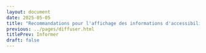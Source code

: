 ```yaml
---
layout: document
date: 2025-05-05
title: "Recommandations pour l'affichage des informations d'accessibilité"
previous: ../pages/diffuser.html
titlePrev: Informer
draft: false
---
```


 <section hidden="hidden">
 <select id="json-source-select">
 <option value="https://w3c.github.io/publ-a11y-display-guide-localizations/lang/fr-FR/display_guide_vocabulary_edrlab.json">EDRLab fr-FR</option>
 </select>
 </section>
 <section id="tables-container"></section>

 <script>
 // Function to fetch JSON data
async function fetchJsonData(url) {
 try {
 const response = await fetch(url);
 if (!response.ok) {
 throw new Error(`HTTP error status: ${response.status}`);
 }
 return await response.json();
 } catch (error) {
 console.error('Error fetching JSON:', error);
 }
}

// Function to create lists and tables for each key-value pair
function createListsAndTables(data, parentContainer) {
 // Set the lang attribute based on the language key
 const language = data.metadata.language;
 parentContainer.setAttribute('lang', language);
 Object.keys(data).forEach(key => {
 if (key === 'metadata') {
 const metadataList = document.createElement('ul');
 Object.keys(data[key]).forEach(subKey => {
 const listItem = document.createElement('li');
 const spanKey = document.createElement('span');
 spanKey.className = 'inline-list-item';

 spanKey.textContent = subKey;
 const spanValue = document.createElement('span');
 spanValue.textContent = data[key][subKey];
 listItem.appendChild(spanKey);
 listItem.appendChild(document.createTextNode(': ')); 
 listItem.appendChild(spanValue);
 metadataList.appendChild(listItem);
 });
 parentContainer.appendChild(document.createElement('h2')).textContent = 'Informations concernant ce vocabulaire';
 parentContainer.appendChild(metadataList);
 } else if (typeof data[key] === 'object') {
 // Find the title key within the object
 const titleKey = Object.keys(data[key]).find(subKey => subKey.endsWith('-title'));
 const titleValue = titleKey ? data[key][titleKey] : key;

 // Display the title
 const tableHeading = document.createElement('h2');
 tableHeading.innerHTML = `<span class="key">${key}</span>: <span class="value">${titleValue}</span>`;
 parentContainer.appendChild(tableHeading);

 // Check if there are any descriptive keys
 const descriptiveKeys = Object.keys(data[key]).filter(subKey => typeof data[key][subKey] === 'object' && data[key][subKey].descriptive);

 if (descriptiveKeys.length > 0) {
 // Create table if descriptive keys are present
 const table = document.createElement('table');
 const tableHeader = document.createElement('thead');
 const tableBody = document.createElement('tbody');

 // Create table header
 const headerRow = document.createElement('tr');
 headerRow.innerHTML = `
    <th>Key ID</th>
    <th>Descriptive sentence</th>
    <th>Compact sentence</th>
 `;
 tableHeader.appendChild(headerRow);

 // Create table body
 descriptiveKeys.forEach(subKey => {
    const row = document.createElement('tr');
    row.innerHTML = `
    <td>${subKey}</td>
    <td>${data[key][subKey].descriptive}</td>
    <td>${data[key][subKey].compact}</td>
    `;
    tableBody.appendChild(row);
 });

 // Assemble the table
 table.appendChild(tableHeader);
 table.appendChild(tableBody);

 parentContainer.appendChild(table);
 } else {
 // If no descriptive keys are present, display a list of all subkeys
 const subkeysList = document.createElement('ul');
 Object.keys(data[key]).forEach(subKey => {
    if (subKey !== titleKey) { // Exclude the title key if it exists
    const listItem = document.createElement('li');
    const keySpan = document.createElement('span');
    keySpan.className = 'key';
    keySpan.textContent = subKey;
    const valueSpan = document.createElement('span');
    valueSpan.className = 'value';
    valueSpan.textContent = data[key][subKey];
    listItem.innerHTML = `<span class="key">${subKey}</span>: <span class="value">${data[key][subKey]}</span>`;
    subkeysList.appendChild(listItem);
    }
 });
 parentContainer.appendChild(subkeysList);
 }

 // Handle subsets of additional-accessibility-information
 if (key === 'additional-accessibility-information') {
 Object.keys(data[key]).forEach(subSubsetKey => {
    if (typeof data[key][subSubsetKey] === 'object' && subSubsetKey.endsWith('-title')) {
    const subsetTitle = data[key][subSubsetKey];
    const subsetHeading = document.createElement('h3');
    subsetHeading.textContent = subsetTitle;
    parentContainer.appendChild(subsetHeading);

    const subsetDescriptiveKeys = Object.keys(data[key]).filter(subKey => subKey.startsWith(subSubsetKey.replace('-title', '')) && typeof data[key][subKey] === 'object' && data[key][subKey].descriptive);
    if (subsetDescriptiveKeys.length > 0) {
    const subsetTable = document.createElement('table');
    const subsetTableHeader = document.createElement('thead');
    const subsetTableBody = document.createElement('tbody');

    // Create table header
    const subsetHeaderRow = document.createElement('tr');
    subsetHeaderRow.innerHTML = `
    <th>Key ID</th>
    <th>Descriptive sentence</th>
    <th>Compact sentence</th>
    `;
    subsetTableHeader.appendChild(subsetHeaderRow);

    // Create table body
    subsetDescriptiveKeys.forEach(subKey => {
    const row = document.createElement('tr');
    row.innerHTML = `
     <td>${subKey}</td>
     <td>${data[key][subKey].descriptive}</td>
     <td>${data[key][subKey].compact}</td>
    `;
    subsetTableBody.appendChild(row);
    });

    // Assemble the table
    subsetTable.appendChild(subsetTableHeader);
    subsetTable.appendChild(subsetTableBody);

    parentContainer.appendChild(subsetTable);
    } else {
    // If no descriptive keys are present in the subset, display a list of all subkeys
    const subsetSubkeysList = document.createElement('ul');
    Object.keys(data[key]).forEach(subKey => {
    if (subKey.startsWith(subSubsetKey.replace('-title', '')) && subKey !== subSubsetKey) {
     const listItem = document.createElement('li');
     const keySpan = document.createElement('span');
     keySpan.className = 'key';
     keySpan.textContent = subKey;
     const valueSpan = document.createElement('span');
     valueSpan.className = 'value';
     valueSpan.textContent = data[key][subKey];
     listItem.innerHTML = `<span class="key">${subKey}</span>: <span class="value">${data[key][subKey]}</span>`;
     subsetSubkeysList.appendChild(listItem);
    }
    });
    parentContainer.appendChild(subsetSubkeysList);
    }
    }
 });
 }
 }
 });
}

// Function to initialize the list and table creation
function initializeListAndTableCreation(data) {
 const tablesContainer = document.getElementById('tables-container');
 tablesContainer.innerHTML = ''; // Clear the container before populating it

 createListsAndTables(data, tablesContainer);
}

// Event listener for select change
document.getElementById('json-source-select').addEventListener('change', async function() {
 const selectedUrl = this.value;
 fetchJsonData(selectedUrl)
 .then(data => initializeListAndTableCreation(data))
 .catch(error => console.error('Error creating lists and tables:', error));
});

// Load initial JSON data and create lists and tables
const initialUrl = document.getElementById('json-source-select').value;
fetchJsonData(initialUrl)
 .then(data => initializeListAndTableCreation(data))
 .catch(error => console.error('Error creating lists and tables:', error));
 </script>

